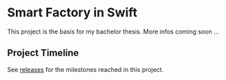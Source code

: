 # Smart Factory in Swift
This project is the basis for my bachelor thesis. More infos coming soon ...

## Project Timeline
See [releases](https://github.com/bennokress/bachelor/releases) for the milestones reached in this project.

